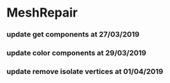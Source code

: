 # MeshRepair

### update get components at 27/03/2019
### update color components at 29/03/2019
### update remove isolate vertices at 01/04/2019
### 
